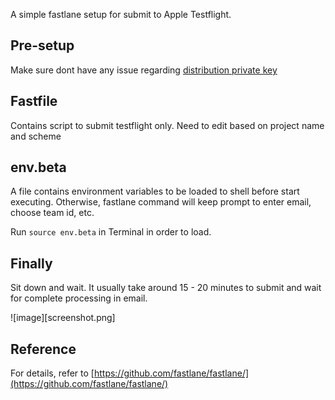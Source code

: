 A simple fastlane setup for submit to Apple Testflight.

## Pre-setup
Make sure dont have any issue regarding [distribution private key](https://stackoverflow.com/questions/16563364/how-can-i-add-private-key-to-the-distribution-certificate/16563683)

## Fastfile
Contains script to submit testflight only. Need to edit based on project name and scheme

## env.beta
A file contains environment variables to be loaded to shell before start executing. Otherwise, fastlane command will keep prompt to enter email, choose team id, etc.

Run `source env.beta` in Terminal in order to load.

## Finally
Sit down and wait. It usually take around 15 - 20 minutes to submit and wait for complete processing in email.

![image][screenshot.png]

## Reference
For details, refer to [https://github.com/fastlane/fastlane/](https://github.com/fastlane/fastlane/)

